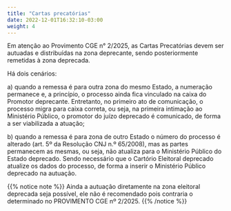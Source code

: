 ```yaml
---
title: "Cartas precatórias"
date: 2022-12-01T16:32:10-03:00
weight: 4
---
```


Em atenção ao Provimento CGE n° 2/2025, as Cartas Precatórias devem ser autuadas e distribuídas na zona deprecante, sendo posteriormente remetidas à zona deprecada.

Há dois cenários: 

a) quando a remessa é para outra zona do mesmo Estado, a numeração permanece e, a princípio, o processo ainda fica vinculado na caixa do Promotor deprecante. Entretanto, no primeiro ato de comunicação, o processo migra para caixa correta, ou seja, na primeira intimação ao Ministério Público, o promotor do juízo deprecado é comunicado, de forma a ser viabilizada a atuação;

b) quando a remessa é para zona de outro Estado o número do processo é alterado (art. 5º da Resolução CNJ n.º 65/2008), mas as partes permanecem as mesmas, ou seja, não atualiza para o Ministério Público do Estado deprecado. Sendo necessário que o Cartório Eleitoral deprecado atualize os dados do processo, de forma a inserir o Ministério Público deprecado na autuação.

{{% notice note %}}
Ainda a autuação diretamente na zona eleitoral deprecada seja possível, ele não é recomendado pois contraria o determinado no PROVIMENTO CGE nº 2/2025.
{{% /notice %}}
